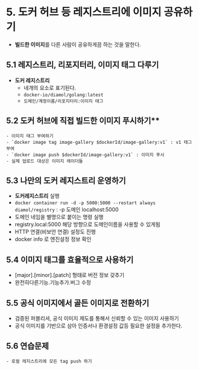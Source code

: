 # 5. 도커 허브 등 레지스트리에 이미지 공유하기
 - **빌드한 이미지**를 다른 사람이 공유하게끔 하는 것을 말한다.
   
## 5.1 레지스트리, 리포지터리, 이미지 태그 다루기
  
- **도커 레지스트리**
    - 네개의 요소로 표기된다.
    - `docker-io/diamol/golang:latest`
    - `도메인/계정이름/리포지터리:이미지 태그`

## 5.2 도커 허브에 직접 빌드한 이미지 푸시하기**
    - 이미지 태그 부여하기
    - `docker image tag image-gallery $dockerId/image-gallery:v1` : v1 태그 부여
    - `docker image push $dockerId/image-gallery:v1` : 이미지 푸시
    - 실제 업로드 대상은 이미지 레이더들
    
## 5.3 나만의 도커 레지스트리 운영하기
  - **도커레지스트리** 실행
  - `docker container run -d -p 5000:5000 --restart always diamol/registry` : -p 도메인 localhost:5000
  - 도메인 네임을 별명으로 붙이는 명령 실행
  - registry.local:5000 해당 방향으로 도메인이름을 사용할 수 있게됨
  - HTTP 연결(비보안 연결) 설정도 진행
  - docker info 로 엔진설정 정보 확인
    
## 5.4 이미지 태그를 효율적으로 사용하기
  - [major].[minor].[patch] 형태로 버전 정보 갖추기
  - 완전히다른기능.기능추가.버그 수정
        
## 5.5 공식 이미지에서 골든 이미지로 전환하기
  - 검증된 퍼블리셔, 공식 이미지 제도를 통해서 신뢰할 수 있는 이미지 사용하기
  - 공식 이미지를 기반으로 삼아 인증서나 환경설정 값등 필요한 설정을 추가한다.
## 5.6 연습문제
    - 로컬 레지스트리에 모든 tag push 하기
   

